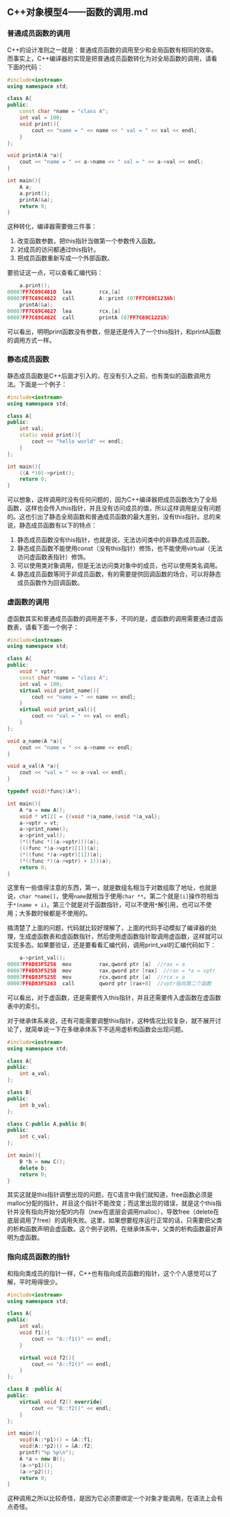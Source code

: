 ## C++对象模型4——函数的调用.md

### 普通成员函数的调用
C++的设计准则之一就是：普通成员函数的调用至少和全局函数有相同的效率。而事实上，C++编译器的实现是把普通成员函数转化为对全局函数的调用，请看下面的代码：

```cpp
#include<iostream>
using namespace std;

class A{
public:
    const char *name = "class A";
    int val = 100;
    void print(){
        cout << "name = " << name << " val = " << val << endl;
    }
};

void printA(A *a){
    cout << "name = " << a->name << " val = " << a->val << endl;
}

int main(){
    A a;
    a.print();
    printA(&a);
    return 0;
}
```

这种转化，编译器需要做三件事：

1. 改变函数参数，把this指针当做第一个参数传入函数。
2. 对成员的访问都通过this指针。
3. 把成员函数重新写成一个外部函数。

要验证这一点，可以查看汇编代码：

```cpp
    a.print();
00007FF7C69C461D  lea         rcx,[a]  
00007FF7C69C4622  call        A::print (07FF7C69C123Ah)  
    printA(&a);
00007FF7C69C4627  lea         rcx,[a]  
00007FF7C69C462C  call        printA (07FF7C69C1221h)
```

可以看出，明明print函数没有参数，但是还是传入了一个this指针，和printA函数的调用方式一样。

### 静态成员函数

静态成员函数是C++后面才引入的，在没有引入之前，也有类似的函数调用方法。下面是一个例子：

```cpp
#include<iostream>
using namespace std;

class A{
public:
    int val;
    static void print(){
        cout << "hello world" << endl;
    }
};

int main(){
    ((A *)0)->print();
    return 0;
}
```

可以想象，这样调用时没有任何问题的，因为C++编译器把成员函数改为了全局函数，这样也会传入this指针，并且没有访问成员的值，所以这样调用是没有问题的。这也引出了静态全局函数和普通成员函数的最大差别，没有this指针。总的来说，静态成员函数有以下的特点：

1. 静态成员函数没有this指针，也就是说，无法访问类中的非静态成员函数。
2. 静态成员函数不能使用const（没有this指针）修饰，也不能使用virtual（无法访问虚函数表指针）修饰。
3. 可以使用类对象调用，但是无法访问类对象中的成员，也可以使用类名调用。
4. 静态成员函数等同于非成员函数，有的需要提供回调函数的场合，可以将静态成员函数作为回调函数。

### 虚函数的调用

虚函数其实和普通成员函数的调用差不多，不同的是，虚函数的调用需要通过虚函数表，请看下面一个例子：

```cpp
#include<iostream>
using namespace std;

class A{
public:
    void * vptr;
    const char *name = "class A";
    int val = 100;
    virtual void print_name(){
        cout << "name = " << name << endl;
    }
    virtual void print_val(){
        cout << "val = " << val << endl;
    }
};

void a_name(A *a){
    cout << "name = " << a->name << endl;
}

void a_val(A *a){
    cout << "val = " << a->val << endl;
}

typedef void(*func)(A*);

int main(){
    A *a = new A();
    void * vt[2] = {(void *)a_name,(void *)a_val};
    a->vptr = vt;
    a->print_name();
    a->print_val();
    (*((func *)(a->vptr)))(a);
    (((func *)a->vptr)[1])(a);
    (*((func *)a->vptr)[1])(a);
    (*((func *)(a->vptr) + 1))(a);
    return 0;
}
```

这里有一些值得注意的东西，第一，就是数组名相当于对数组取了地址，也就是说，`char *name[]`，使用`name`就相当于使用`char **`。第二个就是`[i]`操作符相当于`*(name + i)`。第三个就是对于函数指针，可以不使用`*`解引用，也可以不使用；大多数时候都是不使用的。

搞清楚了上面的问题，代码就比较好理解了，上面的代码手动模拟了编译器的处理，生成虚函数表和虚函数指针，然后使用虚函数指针取调用虚函数，这样就可以实现多态。如果要验证，还是要看看汇编代码，调用print_val的汇编代码如下：

```cpp
    a->print_val();
00007FF6D83F5256  mov         rax,qword ptr [a]  //rax = a  
00007FF6D83F525B  mov         rax,qword ptr [rax]  //rax = *a = vptr
00007FF6D83F525E  mov         rcx,qword ptr [a]  //rcx = a
00007FF6D83F5263  call        qword ptr [rax+8]  //vptr指向第二个函数
```
可以看出，对于虚函数，还是需要传入this指针，并且还需要传入虚函数在虚函数表中的索引。

对于继承体系来说，还有可能需要调整this指针，这种情况比较复杂，就不展开讨论了，就简单说一下在多继承体系下不适用虚析构函数会出现问题。

```cpp
#include<iostream>
using namespace std;

class A{
public:
    int a_val;
};

class B{
public:
    int b_val;
};

class C:public A,public B{
public:
    int c_val;
};

int main(){
    B *b = new C();
    delete b;
    return 0;
}
```

其实这就是this指针调整出现的问题，在C语言中我们就知道，free函数必须是malloc分配的指针，并且这个指针不能改变；而这里出现的错误，就是这个this指针并没有指向开始分配的内存（new在底层会调用malloc），导致free（delete在底层调用了free）的调用失败。这里，如果想要程序运行正常的话，只需要把父类的析构函数声明会虚函数。这个例子说明，在继承体系中，父类的析构函数最好声明为虚函数。

### 指向成员函数的指针

和指向类成员的指针一样，C++也有指向成员函数的指针，这个个人感觉可以了解，平时用得很少。

```cpp
#include<iostream>
using namespace std;

class A{
public:
    int val;
    void f1(){
        cout << "A::f1()" << endl;
    }

    virtual void f2(){
        cout << "A::f2()" << endl;
    }
};

class B :public A{
public:
    virtual void f2() override{
        cout << "B::f2()" << endl;
    }
};

int main(){
    void(A::*p1)() = &A::f1;
    void(A::*p2)() = &A::f2;
    printf("%p %p\n");
    A *a = new B();
    (a->*p1)();
    (a->*p2)();
    return 0;
}
```
这种调用之所以比较奇怪，是因为它必须要绑定一个对象才能调用，在语法上会有点奇怪。
